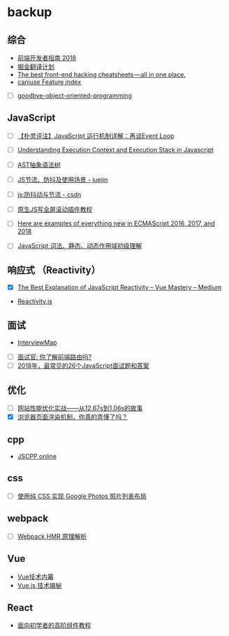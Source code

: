 # backup

## 综合

  - [前端开发者指南 2018](https://leviding.gitbooks.io/front-end-handbook-2018/content/)  
  - [掘金翻译计划](https://github.com/xitu/gold-miner)  
  - [The best front-end hacking cheatsheets — all in one place.](https://medium.freecodecamp.org/modern-frontend-hacking-cheatsheets-df9c2566c72a)  
  - [caniuse Feature index](https://caniuse.com/#index)
  - [ ] [goodbye-object-oriented-programming](https://medium.com/@cscalfani/goodbye-object-oriented-programming-a59cda4c0e53)

## JavaScript

  - [ ] [【朴灵评注】JavaScript 运行机制详解：再谈Event Loop](https://blog.csdn.net/lin_credible/article/details/40143961)
  - [ ] [Understanding Execution Context and Execution Stack in Javascript](https://blog.bitsrc.io/understanding-execution-context-and-execution-stack-in-javascript-1c9ea8642dd0)  
  - [ ] [AST抽象语法树](https://segmentfault.com/a/1190000016231512)
  - [ ] [JS节流、防抖及使用场景 - juejin](https://juejin.im/post/5b8de829f265da43623c4261)
  - [ ] [js:防抖动与节流 - csdn](https://blog.csdn.net/crystal6918/article/details/62236730)
  - [ ] [原生JS写全屏滚动插件教程](http://www.codeasily.net/course/plugin_course/)
  - [ ] [Here are examples of everything new in ECMAScript 2016, 2017, and 2018](https://medium.freecodecamp.org/here-are-examples-of-everything-new-in-ecmascript-2016-2017-and-2018-d52fa3b5a70e)
  - [ ] [JavaScript 词法、静态、动态作用域初级理解](http://www.cnblogs.com/zero-zf/p/5875089.html)


## 响应式 （Reactivity）
  
  - [x] [The Best Explanation of JavaScript Reactivity – Vue Mastery – Medium](https://medium.com/vue-mastery/the-best-explanation-of-javascript-reactivity-fea6112dd80d)  
  - [Reactivity.js](./Reactivity.js)

## 面试
  
  - [InterviewMap](https://yuchengkai.cn/docs/zh/)  
  - [ ] [面试官: 你了解前端路由吗?](https://juejin.im/post/5ac61da66fb9a028c71eae1b)
  - [ ] [2018年，最常见的26个JavaScript面试题和答案](https://mp.weixin.qq.com/s?__biz=MzUxMzcxMzE5Ng==&mid=2247489661&idx=1&sn=6eb5c1b4fe8b853996a051ae47fe23a8&chksm=f951ad3ece26242810ec7030087c23f0b3faca40acb952475f9c1088da2738860b63166935bf&token=1699854096&lang=zh_CN#rd)

## 优化

  - [ ] [网站性能优化实战——从12.67s到1.06s的故事](https://juejin.im/post/5b0b7d74518825158e173a0c?utm_source=gold_browser_extension)
  - [x] [浏览器页面渲染机制，你真的弄懂了吗？](https://mp.weixin.qq.com/s?__biz=MzUxMzcxMzE5Ng==&mid=2247489674&idx=1&sn=7a73f9398be8024bebb6467e730c4d3b&chksm=f951adc9ce2624df6b09ed1da77751420ddd72eb2c0e95f456a8f2a834207704cfd05797da14&token=1699854096&lang=zh_CN#rd)

## cpp

  - [JSCPP online](https://felixhao28.github.io/JSCPP/)

## css

  - [ ] [使用纯 CSS 实现 Google Photos 照片列表布局](https://github.com/xieranmaya/blog/issues/4)

## webpack

  - [ ] [Webpack HMR 原理解析](https://zhuanlan.zhihu.com/p/30669007)

## Vue

  - [Vue技术内幕](http://hcysun.me/vue-design/)
  - [Vue.js 技术揭秘](https://ustbhuangyi.github.io/vue-analysis/)

## React

  - [面向初学者的高阶组件教程](https://www.w3cplus.com/react/higher-order-components-for-beginners.html)